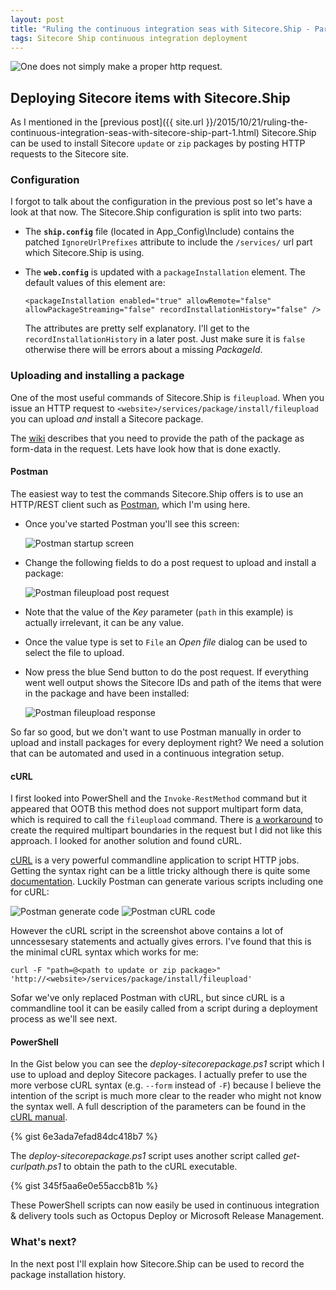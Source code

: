 ```yaml
---
layout: post
title: "Ruling the continuous integration seas with Sitecore.Ship - Part 2: fileupload"
tags: Sitecore Ship continuous integration deployment
---
```


<img class="u-max-full-width" src="{{ site.url }}/assets/2015/10/31/one-does-not-simply-make-a-proper-http-request.jpg" alt="One does not simply make a proper http request.">

## Deploying Sitecore items with Sitecore.Ship

As I mentioned in the [previous post]({{ site.url }}/2015/10/21/ruling-the-continuous-integration-seas-with-sitecore-ship-part-1.html) 
Sitecore.Ship can be used to install Sitecore `update` or `zip` packages by posting HTTP requests to the Sitecore site.

<!--more-->

### Configuration

I forgot to talk about the configuration in the previous post so let's have a look at that now. 
The Sitecore.Ship configuration is split into two parts:

- The __`ship.config`__ file (located in App_Config\Include) contains the 
patched `IgnoreUrlPrefixes` attribute to include the `/services/` url part which Sitecore.Ship is using.

- The __`web.config`__ is updated with a  `packageInstallation` element. 
The default values of this element are:

  `<packageInstallation enabled="true" allowRemote="false" allowPackageStreaming="false" recordInstallationHistory="false" />`

  The attributes are pretty self explanatory. I'll get to the `recordInstallationHistory` in a later post. 
Just make sure it is `false` otherwise there will be errors about a missing _PackageId_.

### Uploading and installing a package
One of the most useful commands of Sitecore.Ship is `fileupload`. When you issue an HTTP request to `<website>/services/package/install/fileupload` 
you can upload _and_ install a Sitecore package.

The [wiki](https://github.com/kevinobee/Sitecore.Ship/wiki/Package-Install-Upload) describes that you need to provide the path of 
the package as form-data in the request. Lets have look how that is done exactly.

#### Postman
The easiest way to test the commands Sitecore.Ship offers is to use an HTTP/REST client such as [Postman](https://www.getpostman.com/),
which I'm using here.

- Once you've started Postman you'll see this screen: 

  <img class="u-max-full-width" src="{{ site.url }}/assets/2015/10/31/postman_start.png" alt="Postman startup screen">

- Change the following fields to do a post request to upload and install a package:

  <img class="u-max-full-width" src="{{ site.url }}/assets/2015/10/31/postman_data.png" alt="Postman fileupload post request">
  
- Note that the value of the _Key_ parameter (`path` in this example) is actually irrelevant, it can be any value.
- Once the value type is set to `File` an _Open file_ dialog can be used to select the file to upload.

- Now press the blue Send button to do the post request. 
If everything went well output shows the Sitecore IDs and path of the items that were in the package and have been installed: 

  <img class="u-max-full-width" src="{{ site.url }}/assets/2015/10/31/postman_result.png" alt="Postman fileupload response">

So far so good, but we don't want to use Postman manually in order to upload and install packages for every deployment right?
We need a solution that can be automated and used in a continuous integration setup. 

#### cURL
I first looked into PowerShell and the `Invoke-RestMethod` command but it appeared that OOTB this method does not support 
multipart form data, which is required to call the `fileupload` command.
There is [a workaround](http://stackoverflow.com/a/25083745/112544) to create the required multipart boundaries
in the request but I did not like this approach. I looked for another solution and found cURL.

[cURL](http://curl.haxx.se/) is a very powerful commandline application to script HTTP jobs. 
Getting the syntax right can be a little tricky although there is quite some [documentation](http://curl.haxx.se/docs/httpscripting.html).
Luckily Postman can generate various scripts including one for cURL:

<img class="u-max-full-width" src="{{ site.url }}/assets/2015/10/31/postman_generate.png" alt="Postman generate code">

<img class="u-max-full-width" src="{{ site.url }}/assets/2015/10/31/postman_curl.png" alt="Postman cURL code">

However the cURL script in the screenshot above contains a lot of unncessesary statements and actually gives errors.
I've found that this is the minimal cURL syntax which works for me:

`curl -F "path=@<path to update or zip package>" 'http://<website>/services/package/install/fileupload'`

Sofar we've only replaced Postman with cURL, but since cURL is a commandline tool it can be easily called 
from a script during a deployment process as we'll see next.

#### PowerShell

In the Gist below you can see the _deploy-sitecorepackage.ps1_ script which I use to upload and deploy Sitecore packages.
I actually prefer to use the more verbose cURL syntax (e.g. `--form` instead of `-F`) because I believe the intention
of the script is much more clear to the reader who might not know the syntax well. 
A full description of the parameters can be found in the [cURL manual](http://curl.haxx.se/docs/manpage.html).

{% gist 6e3ada7efad84dc418b7 %}

The _deploy-sitecorepackage.ps1_ script uses another script called _get-curlpath.ps1_ to obtain the path to the cURL executable.

{% gist 345f5aa6e0e55accb81b %}

These PowerShell scripts can now easily be used in continuous integration & delivery tools such as Octopus Deploy or Microsoft Release Management.

### What's next?
In the next post I'll explain how Sitecore.Ship can be used to record the package installation history.